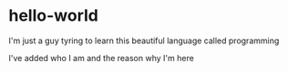 # hello-world

I'm just a guy tyring to learn this beautiful language called programming

I've added who I am and the reason why I'm here
